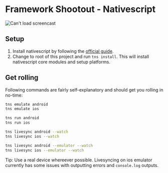 # Framework Shootout - Nativescript

![Can't load screencast](https://www.dropbox.com/s/wbau9daye5axl8s/ios_nscript.gif?raw=1)

## Setup
1. Install nativescript by following the [official guide](http://docs.nativescript.org/start/ns-setup-os-x).
2. Change to root of this project and run `tns install`. This will install nativescript core modules and setup platforms.

## Get rolling
Following commands are fairly self-explanatory and should get you rolling in no-time:

```bash
tns emulate android
tns emulate ios

tns run android
tns run ios

tns livesync android --watch
tns livesync ios --watch

tns livesync android --emulator --watch
tns livesync ios --emulator --watch
```

Tip: Use a real device whereever possible. Livesyncing on ios emulator currently has some issues with outputting errors and `console.log` outputs.
